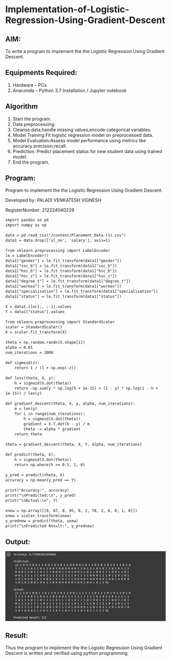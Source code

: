 # Implementation-of-Logistic-Regression-Using-Gradient-Descent

## AIM:
To write a program to implement the the Logistic Regression Using Gradient Descent.

## Equipments Required:
1. Hardware – PCs
2. Anaconda – Python 3.7 Installation / Jupyter notebook

## Algorithm
1. Start the program.
2. Data preprocessing:
3. Cleanse data,handle missing values,encode categorical variables.
4. Model Training:Fit logistic regression model on preprocessed data.
5. Model Evaluation:Assess model performance using metrics like accuracy precision,recall.
6. Prediction: Predict placement status for new student data using trained model.
7. End the program.


## Program:

Program to implement the the Logistic Regression Using Gradient Descent.

Developed by: PALADI VENKATESH VIGNESH

RegisterNumber:  212224040229
```PY
import pandas as pd
import numpy as np

data = pd.read_csv("/content/Placement_Data (1).csv")
data1 = data.drop(['sl_no', 'salary'], axis=1)

from sklearn.preprocessing import LabelEncoder
le = LabelEncoder()
data1["gender"] = le.fit_transform(data1["gender"])
data1["ssc_b"] = le.fit_transform(data1["ssc_b"])
data1["hsc_b"] = le.fit_transform(data1["hsc_b"])
data1["hsc_s"] = le.fit_transform(data1["hsc_s"])
data1["degree_t"] = le.fit_transform(data1["degree_t"])
data1["workex"] = le.fit_transform(data1["workex"])
data1["specialisation"] = le.fit_transform(data1["specialisation"])
data1["status"] = le.fit_transform(data1["status"])

X = data1.iloc[:, :-1].values  
Y = data1["status"].values 

from sklearn.preprocessing import StandardScaler
scaler = StandardScaler()
X = scaler.fit_transform(X)

theta = np.random.randn(X.shape[1]) 
alpha = 0.01  
num_iterations = 1000  

def sigmoid(z):
    return 1 / (1 + np.exp(-z))

def loss(theta, X, y):
    h = sigmoid(X.dot(theta))
    return -np.sum(y * np.log(h + 1e-15) + (1 - y) * np.log(1 - h + 1e-15)) / len(y)

def gradient_descent(theta, X, y, alpha, num_iterations):
    m = len(y)
    for i in range(num_iterations):
        h = sigmoid(X.dot(theta))
        gradient = X.T.dot(h - y) / m
        theta -= alpha * gradient
    return theta

theta = gradient_descent(theta, X, Y, alpha, num_iterations)

def predict(theta, X):
    h = sigmoid(X.dot(theta))
    return np.where(h >= 0.5, 1, 0)

y_pred = predict(theta, X)
accuracy = np.mean(y_pred == Y)

print("Accuracy:", accuracy)
print("\nPredicted:\n", y_pred)
print("\nActual:\n", Y)

xnew = np.array([[0, 87, 0, 95, 0, 2, 78, 2, 0, 0, 1, 0]])
xnew = scaler.transform(xnew)  
y_prednew = predict(theta, xnew)
print("\nPredicted Result:", y_prednew)
```


## Output:

![alt text](<Screenshot 2025-09-26 101741.png>)

## Result:
Thus the program to implement the the Logistic Regression Using Gradient Descent is written and verified using python programming.

